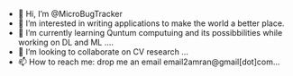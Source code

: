 - 👋 Hi, I’m @MicroBugTracker
- 👀 I’m interested in writing applications to make the world a better place. 
- 🌱 I’m currently learning Quntum computuing and its possibbilities while working on DL and ML .... 
- 💞️ I’m looking to collaborate on CV research ...
- 📫 How to reach me: drop me an email email2amran@gmail[dot]com... 

<!---
MicroBugTracker/MicroBugTracker is a ✨ special ✨ repository because its `README.md` (this file) appears on your GitHub profile.
You can click the Preview link to take a look at your changes.
--->
